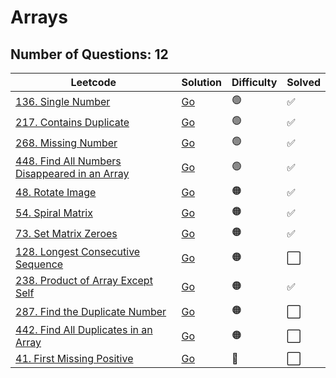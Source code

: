 # Arrays

## **Number of Questions: 12**

| Leetcode  | Solution | Difficulty | Solved |
| --- | --- | --- | --- |
| [136. Single Number](https://leetcode.com/problems/single-number/) | [Go](<../Arrays/136. Single Number.md>) | 🟢 | ✅ |
| [217. Contains Duplicate](https://leetcode.com/problems/contains-duplicate/) | [Go](<../Arrays/217. Contains Duplicate.md>) | 🟢 | ✅ |
| [268. Missing Number](https://leetcode.com/problems/missing-number/) | [Go](<../Arrays/268. Missing Number.md>) | 🟢 | ✅ |
| [448. Find All Numbers Disappeared in an Array](https://leetcode.com/problems/find-all-numbers-disappeared-in-an-array/) | [Go](<../Arrays/448. Find All Numbers Disappeared in an Array.md>) | 🟢 | ✅  |
| [48. Rotate Image](https://leetcode.com/problems/rotate-image/) | [Go](<../Arrays/48. Rotate Image.md>) | 🟠 | ✅ |
| [54. Spiral Matrix](https://leetcode.com/problems/spiral-matrix/) | [Go](<../Arrays/54. Spiral Matrix.md>) | 🟠 | ✅  |
| [73. Set Matrix Zeroes](https://leetcode.com/problems/set-matrix-zeroes/) | [Go](<../Arrays/73. Set Matrix Zeroes.md>) | 🟠 | ✅   |
| [128. Longest Consecutive Sequence](https://leetcode.com/problems/longest-consecutive-sequence/) | [Go](<../Arrays/128. Longest Consecutive Sequence.md>) | 🟠 | ⬜  |
| [238. Product of Array Except Self](https://leetcode.com/problems/product-of-array-except-self/) | [Go](<../Arrays/238. Product of Array Except Self.md>) | 🟠 | ✅ |
| [287. Find the Duplicate Number](https://leetcode.com/problems/find-the-duplicate-number/) | [Go](#find-the-number-duplicate) | 🟠 | ⬜ |
| [442. Find All Duplicates in an Array](https://leetcode.com/problems/find-all-duplicates-in-an-array/) | [Go](#find-all-duplicates-in-an-array) | 🟠 | ⬜  |
| [41. First Missing Positive](https://leetcode.com/problems/first-missing-positive/) | [Go](#first-missing-positive) | 🔴 | ⬜ |
